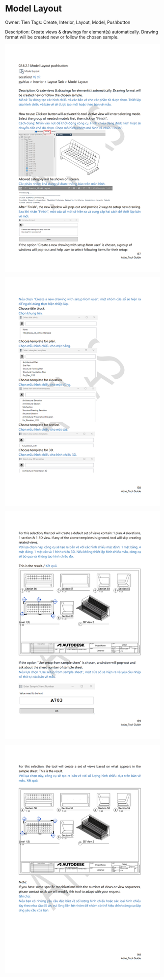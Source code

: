 # Model Layout

Owner: Tien
Tags: Create, Interior, Layout, Model, Pushbutton

Description: Create views & drawings for element(s) automatically. Drawing format will be created new or follow the chosen sample.

![Screenshot 2023-11-22 175819.png](Model%20Layout%20b899b77d5fcf4ed8a263f3046fee2e3c/Screenshot_2023-11-22_175819.png)

![Screenshot 2023-11-22 175839.png](Model%20Layout%20b899b77d5fcf4ed8a263f3046fee2e3c/Screenshot_2023-11-22_175839.png)

![Screenshot 2023-11-22 175900.png](Model%20Layout%20b899b77d5fcf4ed8a263f3046fee2e3c/Screenshot_2023-11-22_175900.png)

![Screenshot 2023-11-22 175924.png](Model%20Layout%20b899b77d5fcf4ed8a263f3046fee2e3c/Screenshot_2023-11-22_175924.png)